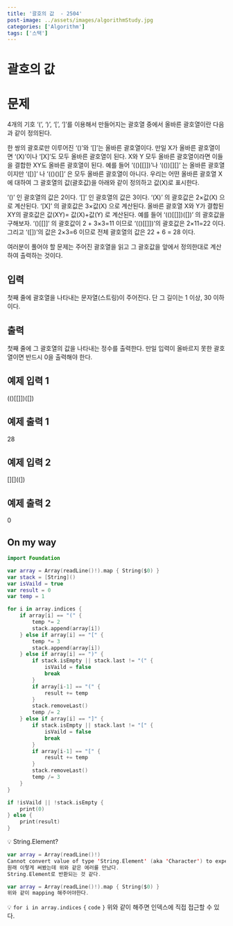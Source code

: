 ```yaml
---
title: '괄호의 값  - 2504'
post-image: ../assets/images/algorithmStudy.jpg
categories: ['Algorithm']
tags: ['스택']
---
```

# 괄호의 값

# 문제
4개의 기호 ‘(’, ‘)’, ‘[’, ‘]’를 이용해서 만들어지는 괄호열 중에서 올바른 괄호열이란 다음과 같이 정의된다.

한 쌍의 괄호로만 이루어진 ‘()’와 ‘[]’는 올바른 괄호열이다. 
만일 X가 올바른 괄호열이면 ‘(X)’이나 ‘[X]’도 모두 올바른 괄호열이 된다. 
X와 Y 모두 올바른 괄호열이라면 이들을 결합한 XY도 올바른 괄호열이 된다.
예를 들어 ‘(()[[]])’나 ‘(())[][]’ 는 올바른 괄호열이지만 ‘([)]’ 나 ‘(()()[]’ 은 모두 올바른 괄호열이 아니다. 우리는 어떤 올바른 괄호열 X에 대하여 그 괄호열의 값(괄호값)을 아래와 같이 정의하고 값(X)로 표시한다. 

‘()’ 인 괄호열의 값은 2이다.
‘[]’ 인 괄호열의 값은 3이다.
‘(X)’ 의 괄호값은 2×값(X) 으로 계산된다.
‘[X]’ 의 괄호값은 3×값(X) 으로 계산된다.
올바른 괄호열 X와 Y가 결합된 XY의 괄호값은 값(XY)= 값(X)+값(Y) 로 계산된다.
예를 들어 ‘(()[[]])([])’ 의 괄호값을 구해보자. ‘()[[]]’ 의 괄호값이 2 + 3×3=11 이므로 ‘(()[[]])’의 괄호값은 2×11=22 이다. 그리고 ‘([])’의 값은 2×3=6 이므로 전체 괄호열의 값은 22 + 6 = 28 이다.

여러분이 풀어야 할 문제는 주어진 괄호열을 읽고 그 괄호값을 앞에서 정의한대로 계산하여 출력하는 것이다. 

## 입력
첫째 줄에 괄호열을 나타내는 문자열(스트링)이 주어진다. 단 그 길이는 1 이상, 30 이하이다.


## 출력
첫째 줄에 그 괄호열의 값을 나타내는 정수를 출력한다. 만일 입력이 올바르지 못한 괄호열이면 반드시 0을 출력해야 한다. 


## 예제 입력 1
(()[[]])([])

## 예제 출력 1
28

## 예제 입력 2
[][]((])

## 예제 출력 2
0

## On my way
```swift
import Foundation

var array = Array(readLine()!).map { String($0) }
var stack = [String]()
var isVaild = true
var result = 0
var temp = 1

for i in array.indices {
    if array[i] == "(" {
        temp *= 2
        stack.append(array[i])
    } else if array[i] == "[" {
        temp *= 3
        stack.append(array[i])
    } else if array[i] == ")" {
        if stack.isEmpty || stack.last != "(" {
            isVaild = false
            break
        }
        if array[i-1] == "(" {
            result += temp
        }
        stack.removeLast()
        temp /= 2
    } else if array[i] == "]" {
        if stack.isEmpty || stack.last != "[" {
            isVaild = false
            break
        }
        if array[i-1] == "[" {
            result += temp
        }
        stack.removeLast()
        temp /= 3
    }
}

if !isVaild || !stack.isEmpty {
    print(0)
} else {
    print(result)
}
```
💡 String.Element?
```swift
var array = Array(readLine()!) 
Cannot convert value of type 'String.Element' (aka 'Character') to expected argument type 'String'
원래 이렇게 써봤는데 위와 같은 에러를 만났다.
String.Element로 반환되는 것 같다.

var array = Array(readLine()!).map { String($0) }
위와 같이 mapping 해주어야한다.
```

💡 `for i in array.indices` `{`
    `code`
`}`
위와 같이 해주면 인덱스에 직접 접근할 수 있다.



